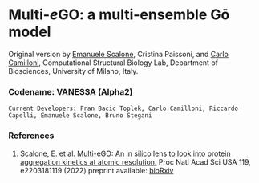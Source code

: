 # Multi-*e*GO: a multi-ensemble Gō model
Original version by [Emanuele Scalone](https://github.com/emalacs), Cristina Paissoni, and [Carlo Camilloni](https://github.com/carlocamilloni), Computational Structural Biology Lab, Department of Biosciences, University of Milano, Italy.

### Codename: VANESSA (Alpha2)

    Current Developers: Fran Bacic Toplek, Carlo Camilloni, Riccardo Capelli, Emanuele Scalone, Bruno Stegani
    
### References
1. Scalone, E. et al. [Multi-eGO: An in silico lens to look into protein aggregation kinetics at atomic resolution.](https://www.pnas.org/doi/10.1073/pnas.2203181119) Proc Natl Acad Sci USA 119, e2203181119 (2022) preprint available: [bioRxiv](https://www.biorxiv.org/content/10.1101/2022.02.18.481033v2)

